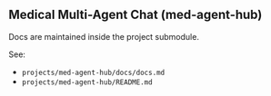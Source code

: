 ## Medical Multi-Agent Chat (med-agent-hub)

Docs are maintained inside the project submodule.

See:
- `projects/med-agent-hub/docs/docs.md`
- `projects/med-agent-hub/README.md`


